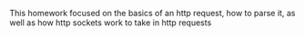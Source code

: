 This homework focused on the basics of an http request, how to parse it, as well as how http sockets work to take in http requests


